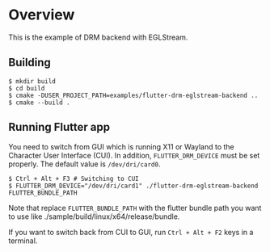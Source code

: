 # Overview

This is the example of DRM backend with EGLStream.

## Building

```Shell
$ mkdir build
$ cd build
$ cmake -DUSER_PROJECT_PATH=examples/flutter-drm-eglstream-backend ..
$ cmake --build .
```

## Running Flutter app

You need to switch from GUI which is running X11 or Wayland to the Character User Interface (CUI). In addition, `FLUTTER_DRM_DEVICE` must be set properly. The default value is `/dev/dri/card0`.

```Shell
$ Ctrl + Alt + F3 # Switching to CUI
$ FLUTTER_DRM_DEVICE="/dev/dri/card1" ./flutter-drm-eglstream-backend FLUTTER_BUNDLE_PATH
```

Note that replace `FLUTTER_BUNDLE_PATH` with the flutter bundle path you want to use like ./sample/build/linux/x64/release/bundle.

If you want to switch back from CUI to GUI, run `Ctrl + Alt + F2` keys in a terminal.
